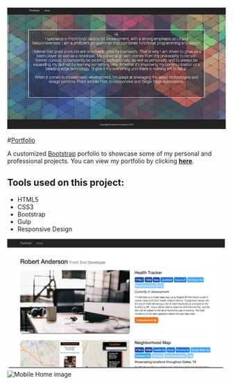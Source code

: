 ![Portflio image](https://github.com/SamuraiRanderson/Portfolio/blob/master/dist/img/portfolio.png)

#[Portfolio](http://samurairanderson.github.io/Portfolio/)

A customized [Bootstrap](http://getbootstrap.com/) porfolio to showcase some of my personal and professional projects.
You can view my portfolio by clicking [**here**](http://samurairanderson.github.io/Portfolio/).

## Tools used on this project:
<ul>
<li>HTML5</li>
<li> CSS3</li>
<li> Bootstrap</li>
<li> Gulp</li>
<li> Responsive Design</li>
</ul>

![Home image](home.png)
![Mobile Home image](mobile-home.png)